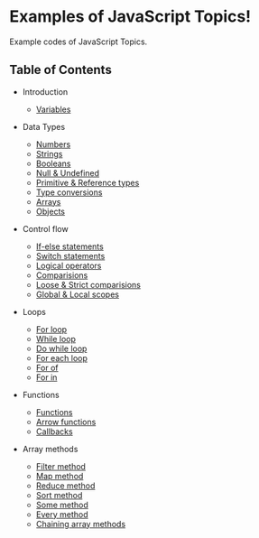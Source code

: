 # Examples of JavaScript Topics!

Example codes of JavaScript Topics. 

## Table of Contents

* Introduction
    * [Variables](./variables/)

* Data Types
    * [Numbers](./numbers/)
    * [Strings](./strings/)
    * [Booleans](./booleans/)
    * [Null & Undefined](./null-undefined/)
    * [Primitive & Reference types](./primitive-reference-types/)
    * [Type conversions](./type-conversions/)
    * [Arrays](./arrays/)
    * [Objects](./objects/)

* Control flow
    * [If-else statements](./if-statements/)
    * [Switch statements](./switch-statements/)
    * [Logical operators](./logical-operators/)
    * [Comparisions](./comparisions/)
    * [Loose & Strict comparisions](./loose-strict-comparision/)
    * [Global & Local scopes](./global-local-scope/)

* Loops
    * [For loop](./for-loop/)
    * [While loop](./while-loop/)
    * [Do while loop](./do-while-loop/)
    * [For each loop](./for-each-loop/)
    * [For of](./for-of/)
    * [For in](./for-in/)


* Functions
    * [Functions](./functions/)
    * [Arrow functions](./arrow-functions/)
    * [Callbacks](./callbacks/)

* Array methods
    * [Filter method](./filter-method/)
    * [Map method](./map-method/)
    * [Reduce method](./reduce-method/)
    * [Sort method](./sort-method/)
    * [Some method](./some-method/)
    * [Every method](./every-method/)
    * [Chaining array methods](./chaining-array-methods/)